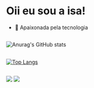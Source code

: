 # Oii eu sou a isa!


- 🔭 Apaixonada pela tecnologia 

##

![Anurag's GitHub stats](https://github-readme-stats.vercel.app/api?username=zabelliinha&show_icons=true&theme=dracula)

##

[![Top Langs](https://github-readme-stats.vercel.app/api/top-langs/?username=zabelliinha&layout=compact&theme=dracula)](https://github.com/zabelliinha/github-readme-stats)
  
  ##
 
<div> 
  <a href = "isabellybtpo@gmail.com"><img src="https://img.shields.io/badge/-Gmail-%23333?style=for-the-badge&logo=gmail&logoColor=white" target="_blank"></a>
  <a href="https://www.linkedin.com/in/isabelly-bom-tempo/" target="_blank"><img src="https://img.shields.io/badge/-LinkedIn-%230077B5?style=for-the-badge&logo=linkedin&logoColor=white" target="_blank"></a> 
  
</div>
